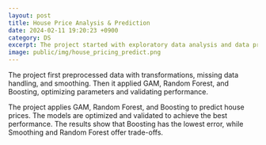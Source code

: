 ```yaml
---
layout: post
title: House Price Analysis & Prediction
date: 2024-02-11 19:20:23 +0900
category: DS
excerpt: The project started with exploratory data analysis and data preprocessing. Then it applied GAM, Random Forest, and Boosting, optimizing parameters and validating performance. The final model achieves an RMSE of 0.1859, indicating a low prediction error
image: public/img/house_pricing_predict.png
---
```


The project first preprocessed data with transformations, missing data handling, and smoothing. Then it applied GAM, Random Forest, and Boosting, optimizing parameters and validating performance.

The project applies GAM, Random Forest, and Boosting to predict house prices. The models are optimized and validated to achieve the best performance. The results show that Boosting has the lowest error, while Smoothing and Random Forest offer trade-offs.